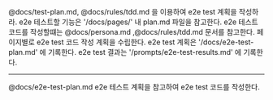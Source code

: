 @docs/test-plan.md, @docs/rules/tdd.md 을 이용하여 e2e test 계획을 작성하라. 
e2e 테스트할 기능은 '/docs/pages/' 내 plan.md 파일을 참고한다.
e2e 테스트 코드를 작성할떄는 @docs/persona.md ,@docs/rules/tdd.md 문서를 참고한다.
페이지별로 e2e test 코드 작성 계획을 수립한다. 
e2e test 계획은 '/docs/e2e-test-plan.md' 에 기록한다.
e2e test 결과는 '/prompts/e2e-test-results.md' 에 기록한다.

---

@docs/e2e-test-plan.md e2e 테스트 계획을 참고하여 e2e test 코드를 작성한다.
